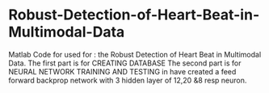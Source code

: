 # Robust-Detection-of-Heart-Beat-in-Multimodal-Data
Matlab Code for used for : the Robust Detection of Heart Beat in Multimodal Data.
The first part is for CREATING DATABASE
The second part is for NEURAL NETWORK TRAINING AND TESTING in have  created a feed forward backprop network with 3 hidden layer of 12,20 &8 resp neuron.
